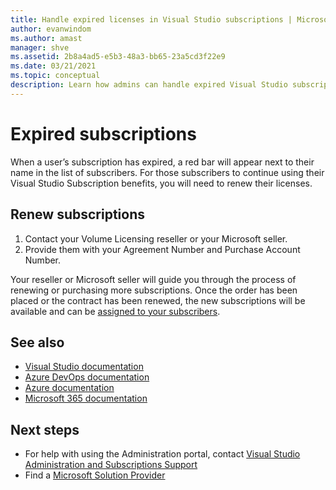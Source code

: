 ```yaml
---
title: Handle expired licenses in Visual Studio subscriptions | Microsoft Docs
author: evanwindom
ms.author: amast
manager: shve
ms.assetid: 2b8a4ad5-e5b3-48a3-bb65-23a5cd3f22e9
ms.date: 03/21/2021
ms.topic: conceptual
description: Learn how admins can handle expired Visual Studio subscriptions
---
```


# Expired subscriptions
When a user’s subscription has expired, a red bar will appear next to their name in the list of subscribers. For those subscribers to continue using their Visual Studio Subscription benefits, you will need to renew their licenses.

## Renew subscriptions
1. Contact your Volume Licensing reseller or your Microsoft seller.
2. Provide them with your Agreement Number and Purchase Account Number. 

Your reseller or Microsoft seller will guide you through the process of renewing or purchasing more subscriptions. Once the order has been placed or the contract has been renewed, the new subscriptions will be available and can be [assigned to your subscribers](assign-license.md).

## See also
- [Visual Studio documentation](/visualstudio/)
- [Azure DevOps documentation](/azure/devops/)
- [Azure documentation](/azure/)
- [Microsoft 365 documentation](/microsoft-365/)

## Next steps
- For help with using the Administration portal, contact [Visual Studio Administration and Subscriptions Support](https://aka.ms/vsadminhelp)
- Find a [Microsoft Solution Provider](https://www.microsoft.com/solution-providers/home)